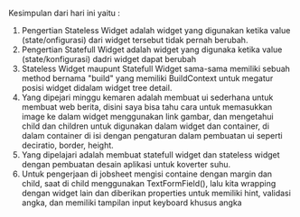 Kesimpulan dari hari ini yaitu :
1. Pengertian Stateless Widget adalah widget yang digunakan ketika value (state/onfigurasi) dari widget tersebut tidak pernah berubah.
2. Pengertian Statefull Widget adalah widget yang digunaka ketika value (state/konfigurasi) dadri widget dapat berubah
3. Stateless Widget maupunt Statefull Widget sama-sama memiliki sebuah method bernama "build" yang memiliki BuildContext untuk megatur posisi widget didalam widget tree detail.
4. Yang dipejari minggu kemaren adalah membuat ui sederhana untuk membuat web berita, disini saya bisa tahu cara untuk memasukkan image ke dalam widget menggunakan link gambar, dan mengetahui child dan children untuk digunakan dalam widget dan container, di dalam container di isi dengan pengaturan dalam pembuatan ui seperti deciratio, border, height.
5. Yang dipelajari adalah membuat statefull widget dan stateless widget dengan pembuatan desain aplikasi untuk koverter suhu.
6. Untuk pengerjaan di jobsheet mengisi containe dengan margin dan child, saat di child menggunakan TextFormField(), lalu kita wrapping dengan widget lain dan diberikan properties untuk memiliki hint, validasi angka, dan memiliki tampilan input keyboard khusus angka
